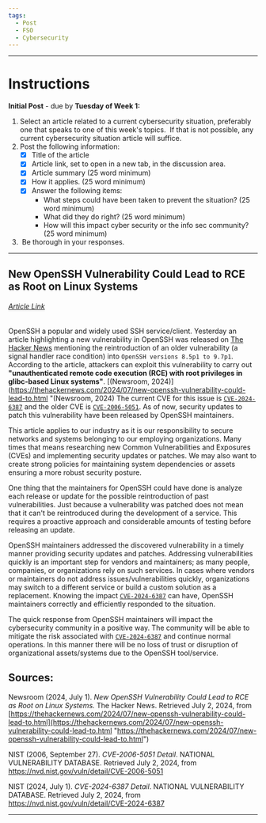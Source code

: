```yaml
---
tags:
  - Post
  - FSO
  - Cybersecurity
---
```

___
# Instructions
**Initial Post** - due by **Tuesday of Week 1:**
1. Select an article related to a current cybersecurity situation, preferably one that speaks to one of this week's topics.  If that is not possible, any current cybersecurity situation article will suffice.
2. Post the following information:
	- [x] Title of the article
	- [x] Article link, set to open in a new tab, in the discussion area.
	- [x] Article summary (25 word minimum)
	- [x] How it applies. (25 word minimum)
	- [x] Answer the following items:
		- What steps could have been taken to prevent the situation? (25 word minimum)
		- What did they do right? (25 word minimum)
		- How will this impact cyber security or the info sec community? (25 word minimum)
3.  Be thorough in your responses.
___
## New OpenSSH Vulnerability Could Lead to RCE as Root on Linux Systems
###### [Article Link](https://thehackernews.com/2024/07/new-openssh-vulnerability-could-lead-to.html)
OpenSSH a popular and widely used SSH service/client. Yesterday an article highlighting a new vulnerability in OpenSSH was released on [The Hacker News](https://thehackernews.com/2024/07/new-openssh-vulnerability-could-lead-to.html) mentioning the reintroduction of an older vulnerability (a signal handler race condition) into `OpenSSH versions 8.5p1 to 9.7p1`. According to the article, attackers can exploit this vulnerability to carry out **"unauthenticated remote code execution (RCE) with root privileges in glibc-based Linux systems"**. [(Newsroom, 2024)](https://thehackernews.com/2024/07/new-openssh-vulnerability-could-lead-to.html "(Newsroom, 2024) The current CVE for this issue is [`CVE-2024-6387`](https://nvd.nist.gov/vuln/detail/CVE-2024-6387) and the older CVE is [`CVE-2006-5051`](https://nvd.nist.gov/vuln/detail/CVE-2006-5051). As of now, security updates to patch this vulnerability have been released by OpenSSH maintainers.

This article applies to our industry as it is our responsibility to secure networks and systems belonging to our employing organizations. Many times that means researching new Common Vulnerabilities and Exposures (CVEs) and implementing security updates or patches. We may also want to create strong policies for maintaining system dependencies or assets ensuring a more robust security posture.

One thing that the maintainers for OpenSSH could have done is analyze each release or update for the possible reintroduction of past vulnerabilities. Just because a vulnerability was patched does not mean that it can't be reintroduced during the development of a service. This requires a proactive approach and considerable amounts of testing before releasing an update.

OpenSSH maintainers addressed the discovered vulnerability in a timely manner providing security updates and patches. Addressing vulnerabilities quickly is an important step for vendors and maintainers; as many people, companies, or organizations rely on such services. In cases where vendors or maintainers do not address issues/vulnerabilities quickly, organizations may switch to a different service or build a custom solution as a replacement. Knowing the impact [`CVE-2024-6387`](https://nvd.nist.gov/vuln/detail/CVE-2024-6387) can have, OpenSSH maintainers correctly and efficiently responded to the situation.

The quick response from OpenSSH maintainers will impact the cybersecurity community in a positive way. The community will be able to mitigate the risk associated with [`CVE-2024-6387`](https://nvd.nist.gov/vuln/detail/CVE-2024-6387) and continue normal operations. In this manner there will be no loss of trust or disruption of organizational assets/systems due to the OpenSSH tool/service.
## Sources:
Newsroom (2024, July 1). _New OpenSSH Vulnerability Could Lead to RCE as Root on Linux Systems._ The Hacker News. Retrieved July 2, 2024, from [https://thehackernews.com/2024/07/new-openssh-vulnerability-could-lead-to.html](https://thehackernews.com/2024/07/new-openssh-vulnerability-could-lead-to.html "https://thehackernews.com/2024/07/new-openssh-vulnerability-could-lead-to.html")

NIST (2006, September 27). _CVE-2006-5051 Detail_. NATIONAL VULNERABILITY DATABASE. Retrieved July 2, 2024, from https://nvd.nist.gov/vuln/detail/CVE-2006-5051

NIST (2024, July 1). _CVE-2024-6387 Detail_. NATIONAL VULNERABILITY DATABASE. Retrieved July 2, 2024, from https://nvd.nist.gov/vuln/detail/CVE-2024-6387
___